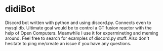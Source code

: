 # didiBot
Discord bot written with python and using discord.py. Connects even to mysql db. Ultimate goal would be to control a GT fusion reactor with the help of Open Computers. Meanwhile I use it for expermineting and meming around. Feel free to search for examples of discord.py stuff. Also don't hesitate to ping me/create an issue if you have any questions.
